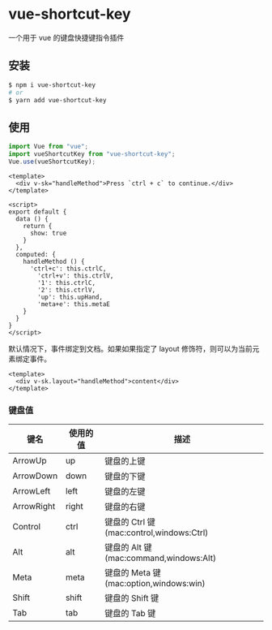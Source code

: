 # vue-shortcut-key

一个用于 vue 的键盘快捷键指令插件

## 安装

```bash
$ npm i vue-shortcut-key
# or
$ yarn add vue-shortcut-key
```

## 使用

```javascript
import Vue from "vue";
import vueShortcutKey from "vue-shortcut-key";
Vue.use(vueShortcutKey);
```

```vue
<template>
  <div v-sk="handleMethod">Press `ctrl + c` to continue.</div>
</template>

<script>
export default {
  data () {
    return {
      show: true
    }
  },
  computed: {
    handleMethod () {
      'ctrl+c': this.ctrlC,
        'ctrl+v': this.ctrlV,
        '1': this.ctrlC,
        '2': this.ctrlV,
        'up': this.upHand,
        'meta+e': this.metaE
    }
  }
}
</script>
```

默认情况下，事件绑定到文档。如果如果指定了 layout 修饰符，则可以为当前元素绑定事件。

```vue
<template>
  <div v-sk.layout="handleMethod">content</div>
</template>
```

### 键盘值

| 键名       | 使用的值 | 描述                                      |
| ---------- | -------- | ----------------------------------------- |
| ArrowUp    | up       | 键盘的上键                                |
| ArrowDown  | down     | 键盘的下键                                |
| ArrowLeft  | left     | 键盘的左键                                |
| ArrowRight | right    | 键盘的右键                                |
| Control    | ctrl     | 键盘的 Ctrl 键 (mac:control,windows:Ctrl) |
| Alt        | alt      | 键盘的 Alt 键 (mac:command,windows:Alt)   |
| Meta       | meta     | 键盘的 Meta 键 (mac:option,windows:win)   |
| Shift      | shift    | 键盘的 Shift 键                           |
| Tab        | tab      | 键盘的 Tab 键                             |
